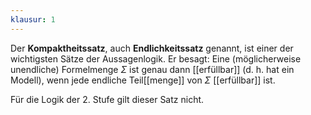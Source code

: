 ```yaml
---
klausur: 1
---
```


Der **Kompaktheitssatz**, auch **Endlichkeitssatz** genannt, ist einer der wichtigsten Sätze der Aussagenlogik. Er besagt: Eine (möglicherweise unendliche) Formelmenge $Σ$ ist genau dann [[erfüllbar]] (d. h. hat ein Modell), wenn jede endliche Teil[[menge]] von $Σ$ [[erfüllbar]] ist. 

Für die Logik der 2. Stufe gilt dieser Satz nicht.